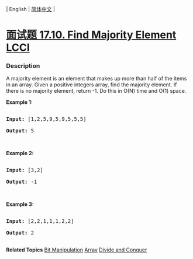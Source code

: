 | English | [简体中文](README.md) |

# [面试题 17.10. Find Majority Element LCCI](https://leetcode-cn.com/problems/find-majority-element-lcci)
 ### Description
<p>A majority element is an element that makes up more than half of the items in an array. Given a positive integers array, find the majority element. If there is no majority element, return -1. Do this in O(N) time and O(1) space.</p>

<p><strong>Example 1: </strong></p>

<pre>
<strong>Input: </strong>[1,2,5,9,5,9,5,5,5]
<strong>Output: </strong>5</pre>

<p>&nbsp;</p>

<p><strong>Example 2: </strong></p>

<pre>
<strong>Input: </strong>[3,2]
<strong>Output: </strong>-1</pre>

<p>&nbsp;</p>

<p><strong>Example 3: </strong></p>

<pre>
<strong>Input: </strong>[2,2,1,1,1,2,2]
<strong>Output: </strong>2
</pre>

**Related Topics**  [Bit Manipulation](https://leetcode-cn.com/tag/bit-manipulation) [Array](https://leetcode-cn.com/tag/array) [Divide and Conquer](https://leetcode-cn.com/tag/divide-and-conquer) 